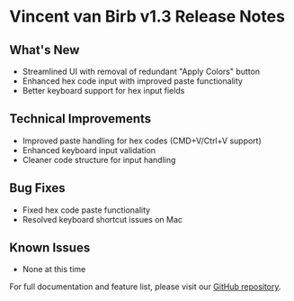 # Vincent van Birb v1.3 Release Notes

## What's New
- Streamlined UI with removal of redundant "Apply Colors" button
- Enhanced hex code input with improved paste functionality
- Better keyboard support for hex input fields

## Technical Improvements
- Improved paste handling for hex codes (CMD+V/Ctrl+V support)
- Enhanced keyboard input validation
- Cleaner code structure for input handling

## Bug Fixes
- Fixed hex code paste functionality
- Resolved keyboard shortcut issues on Mac

## Known Issues
- None at this time

For full documentation and feature list, please visit our [GitHub repository](https://github.com/aburakaktas/vincent-van-birb). 